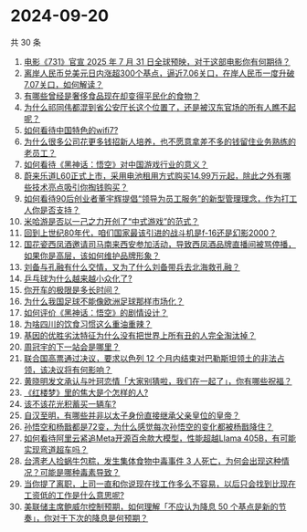 # 2024-09-20

共 30 条

<!-- BEGIN -->
<!-- 最后更新时间 Fri Sep 20 2024 00:24:40 GMT+0800 (China Standard Time) -->

1. [电影《731》官宣 2025 年 7 月 31 日全球预映，对于这部电影你有何期待？](https://www.zhihu.com/question/667471897)
1. [离岸人民币兑美元日内涨超300个基点，逼近7.06关口，在岸人民币一度升破7.07关口，如何解读？](https://www.zhihu.com/question/667583568)
1. [有哪些曾经是奢侈食品现在却变得平民化的食物？](https://www.zhihu.com/question/466302067)
1. [为什么祁同伟都混到省公安厅长这个位置了，还是被汉东官场的所有人瞧不起呢？](https://www.zhihu.com/question/667240792)
1. [如何看待中国特色的wifi7?](https://www.zhihu.com/question/604750289)
1. [为什么很多公司花更多钱招新人培养，也不愿意拿差不多的钱留住业务熟练的老员工？](https://www.zhihu.com/question/667380078)
1. [如何看待《黑神话：悟空》对中国游戏行业的意义？](https://www.zhihu.com/question/620752272)
1. [蔚来乐道L60正式上市，采用电池租用方式购买14.99万元起，除此之外有哪些技术亮点吸引你掏钱购买？](https://www.zhihu.com/question/667616052)
1. [如何看待90后创业者董宇辉提倡“领导为员工服务”的新型管理理念，作为打工人你是否支持？](https://www.zhihu.com/question/667461412)
1. [米哈游是否以一己之力开创了“中式游戏”的范式？](https://www.zhihu.com/question/667461199)
1. [回到上世纪80年代，咱们国家最该引进的战斗机是f-16还是幻影2000？](https://www.zhihu.com/question/667387498)
1. [国花瓷西凤酒邀请司马南来西安参加活动，导致西凤酒品牌直播间被骂停播，如果你是高层，该如何维护品牌形象？](https://www.zhihu.com/question/667491950)
1. [刘备与孔融有什么交情，又为了什么刘备带兵去北海救孔融？](https://www.zhihu.com/question/667184335)
1. [乒乓球为什么越来越小众化了?](https://www.zhihu.com/question/457179364)
1. [你开车的极限是多长时间？](https://www.zhihu.com/question/645475910)
1. [为什么我国足球不能像欧洲足球那样市场化？](https://www.zhihu.com/question/615132381)
1. [如何评价《黑神话：悟空》的剧情设计？](https://www.zhihu.com/question/664774130)
1. [为啥四川的饮食习惯这么重油重辣？](https://www.zhihu.com/question/627415943)
1. [基因的优胜劣汰特征为什么没有把世界上所有丑的人完全淘汰掉？](https://www.zhihu.com/question/47029498)
1. [周冠宇的下一站会是哪里？](https://www.zhihu.com/question/666024441)
1. [联合国高票通过决议，要求以色列 12 个月内结束对巴勒斯坦领土的非法占领，该决议将有何影响？](https://www.zhihu.com/question/667562641)
1. [黄晓明发文承认与叶珂恋情「大家别猜啦，我们在一起了」，你有哪些祝福？](https://www.zhihu.com/question/667584299)
1. [《红楼梦》里的焦大是个怎样的人?](https://www.zhihu.com/question/622742983)
1. [该不该花光积蓄买一辆车?](https://www.zhihu.com/question/667527875)
1. [自汉至明，有哪些并非以太子身份直接继承父亲皇位的皇帝？](https://www.zhihu.com/question/663783356)
1. [孙悟空和杨戬都是72变，为什么感觉每次孙悟空的变化都被杨戬降住？](https://www.zhihu.com/question/357732180)
1. [如何看待阿里云紧追Meta开源百余款大模型，性能超越Llama 405B，有可能实现弯道超车吗？](https://www.zhihu.com/question/667411266)
1. [台湾老人捡蜗牛包粽，发生集体食物中毒事件 3 人死亡，为何会出现这种情况？可能是哪种毒素导致？](https://www.zhihu.com/question/667493153)
1. [当你提了离职，上司一直和你说现在找工作多么不容易，以后只会找到比现在工资低的工作是什么意思呢?](https://www.zhihu.com/question/666572426)
1. [美联储主席鲍威尔控制预期，如何理解「不应认为降息 50 个基点是新的节奏」，你对于下次的降息是何预期？](https://www.zhihu.com/question/667564083)

<!-- END -->
